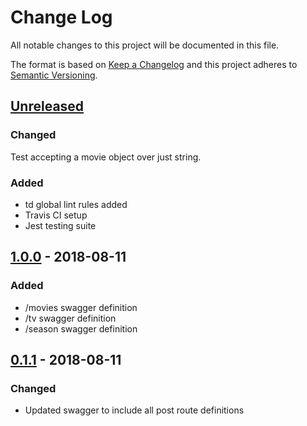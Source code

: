 # Change Log

All notable changes to this project will be documented in this file.

The format is based on [Keep a Changelog](http://keepachangelog.com/)
and this project adheres to [Semantic Versioning](http://semver.org/).

## [Unreleased][]
### Changed
Test accepting a movie object over just string.

### Added
- td global lint rules added
- Travis CI setup
- Jest testing suite

## [1.0.0][] - 2018-08-11
### Added
- /movies swagger definition
- /tv swagger definition
- /season swagger definition

## [0.1.1][] - 2018-08-11
### Changed
- Updated swagger to include all post route definitions


[Unreleased]: https://github.com/tomdaniels/plex-requests-api/compare/v1.0.0...HEAD
[1.0.0]: https://github.com/tomdaniels/plex-requests-api/compare/v0.1.1...v1.0.0
[0.1.1]: https://github.com/tomdaniels/plex-requests-api/tree/v0.1.1
